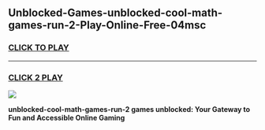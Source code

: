 
## Unblocked-Games-unblocked-cool-math-games-run-2-Play-Online-Free-04msc
<h3>
<a href="https://premium76.site?title=unblocked-cool-math-games-run-2&ref=26A">CLICK TO PLAY</a></h3>
<hr>

<h3>
<a href="https://premium76.site?title=unblocked-cool-math-games-run-2&ref=26A">CLICK 2 PLAY</a>
  
</h3>

<a href="https://premium76.site?title=unblocked-cool-math-games-run-2&ref=26A"><img src="https://clearcache.store/games.png"></a>


**unblocked-cool-math-games-run-2 games unblocked: Your Gateway to Fun and Accessible Online Gaming**
